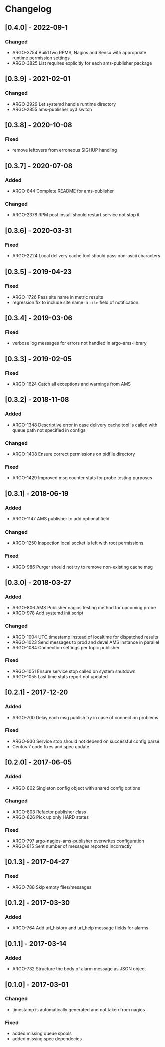 # Changelog

## [0.4.0] - 2022-09-1

### Changed

* ARGO-3754 Build two RPMS, Nagios and Sensu with appropriate runtime permission settings
* ARGO-3825 List requires explicitly for each ams-publisher package

## [0.3.9] - 2021-02-01

### Changed

* ARGO-2929 Let systemd handle runtime directory
* ARGO-2855 ams-publisher py3 switch

## [0.3.8] - 2020-10-08

### Fixed

* remove leftovers from erroneous SIGHUP handling

## [0.3.7] - 2020-07-08

### Added

* ARGO-844 Complete README for ams-publisher

### Changed

* ARGO-2378 RPM post install should restart service not stop it

## [0.3.6] - 2020-03-31

### Fixed

* ARGO-2224 Local delivery cache tool should pass non-ascii characters

## [0.3.5] - 2019-04-23

### Fixed

- ARGO-1726 Pass site name in metric results
- regression fix to include site name in `site` field of notification

## [0.3.4] - 2019-03-06

### Fixed

* verbose log messages for errors not handled in argo-ams-library

## [0.3.3] - 2019-02-05

### Fixed

* ARGO-1624 Catch all exceptions and warnings from AMS

## [0.3.2] - 2018-11-08

### Added

* ARGO-1348 Descriptive error in case delivery cache tool is called with queue path not specified in configs

### Changed

* ARGO-1408 Ensure correct permissions on pidfile directory

### Fixed

* ARGO-1429 Improved msg counter stats for probe testing purposes

## [0.3.1] - 2018-06-19

### Added

* ARGO-1147 AMS publisher to add optional field

### Changed

* ARGO-1250 Inspection local socket is left with root permissions

### Fixed

* ARGO-986 Purger should not try to remove non-existing cache msg

## [0.3.0] - 2018-03-27

### Added

* ARGO-806 AMS Publisher nagios testing method for upcoming probe
* ARGO-978 Add systemd init script

### Changed

* ARGO-1004 UTC timestamp instead of localtime for dispatched results
* ARGO-1023 Send messages to prod and devel AMS instance in parallel
* ARGO-1084 Connection settings per topic publisher

### Fixed

* ARGO-1051 Ensure service stop called on system shutdown
* ARGO-1055 Last time stats report not updated

## [0.2.1] - 2017-12-20

### Added

* ARGO-700 Delay each msg publish try in case of connection problems

### Fixed

* ARGO-930 Service stop should not depend on successful config parse
* Centos 7 code fixes and spec update

## [0.2.0] - 2017-06-05

### Added

* ARGO-802 Singleton config object with shared config options

### Changed

* ARGO-803 Refactor publisher class
* ARGO-826 Pick up only HARD states

### Fixed

* ARGO-797 argo-nagios-ams-publisher overwrites configuration
* ARGO-815 Sent number of messages reported incorrectly

## [0.1.3] - 2017-04-27

### Fixed

* ARGO-788 Skip empty files/messages

## [0.1.2] - 2017-03-30

### Added

* ARGO-764 Add url_history and url_help message fields for alarms

## [0.1.1] - 2017-03-14

### Added

* ARGO-732 Structure the body of alarm message as JSON object

## [0.1.0] - 2017-03-01

### Changed

* timestamp is automatically generated and not taken from nagios

### Fixed

* added missing queue spools
* added missing spec dependecies
